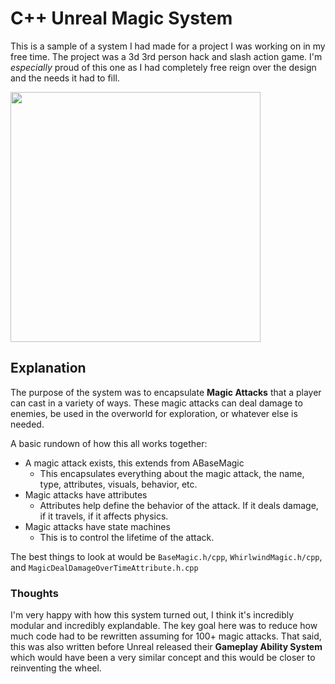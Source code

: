 # C++ Unreal Magic System
This is a sample of a system I had made for a project I was working on in my free time. The project was a 3d 3rd person hack and slash action game.
I'm *especially* proud of this one as I had completely free reign over the design and the needs it had to fill.

<img src="/Images/MagicDemo.gif" width="400">

## Explanation
The purpose of the system was to encapsulate __Magic Attacks__ that a player can cast in a variety of ways. These magic attacks can deal damage to enemies, be used in the overworld for exploration, or whatever else is needed.

A basic rundown of how this all works together:
* A magic attack exists, this extends from ABaseMagic
    * This encapsulates everything about the magic attack, the name, type, attributes, visuals, behavior, etc.
* Magic attacks have attributes 
    * Attributes help define the behavior of the attack. If it deals damage, if it travels, if it affects physics.
* Magic attacks have state machines
    * This is to control the lifetime of the attack.

The best things to look at would be `BaseMagic.h/cpp`, `WhirlwindMagic.h/cpp`, and `MagicDealDamageOverTimeAttribute.h.cpp`

### Thoughts
I'm very happy with how this system turned out, I think it's incredibly modular and incredibly explandable. The key goal here was to reduce how much code had to be rewritten assuming for 100+ magic attacks.
That said, this was also written before Unreal released their __Gameplay Ability System__ which would have been a very similar concept and this would be closer to reinventing the wheel.